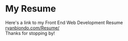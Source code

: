 # My Resume
Here's a link to my Front End Web Development Resume </br>
<a target="_blank" href="https://www.ryanbiondo.com/Resume/">ryanbiondo.com/Resume/</a></br>
Thanks for stopping by!
